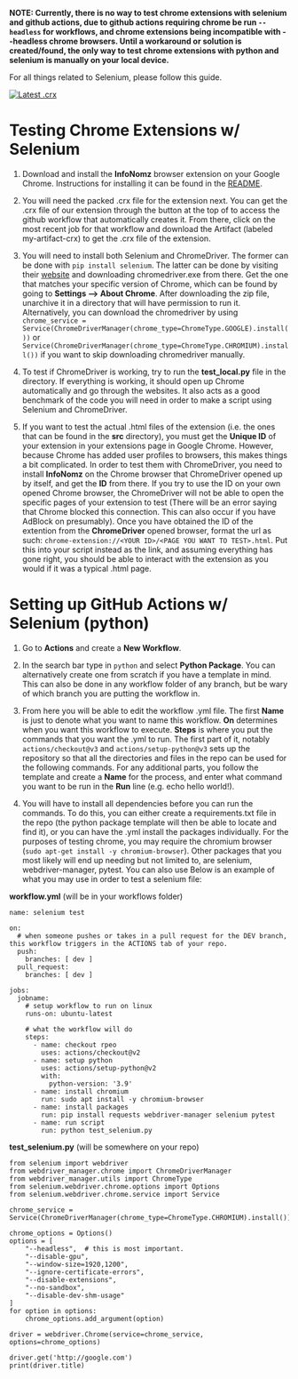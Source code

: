 **NOTE: Currently, there is no way to test chrome extensions with selenium and github actions, due to github actions requiring chrome be run `--headless` for workflows, and chrome extensions being incompatible with --headless chrome browsers. Until a workaround or solution is created/found, the only way to test chrome extensions with python and selenium is manually on your local device.**

For all things related to Selenium, please follow this guide.

[![Latest .crx](https://github.com/BU-Spark/se-info-nomz/actions/workflows/pack_crx.yml/badge.svg)](https://github.com/BU-Spark/se-info-nomz/actions/workflows/pack_crx.yml)

# Testing Chrome Extensions w/ Selenium
1. Download and install the **InfoNomz** browser extension on your Google Chrome. Instructions for installing it can be found in the [README](https://github.com/BU-Spark/se-info-nomz/blob/dev/README.md). 

2. You will need the packed .crx file for the extension next. You can get the .crx file of our extension through the button at the top of to access the github workflow that automatically creates it. From there, click on the most recent job for that workflow and download the Artifact (labeled my-artifact-crx) to get the .crx file of the extension. 

3. You will need to install both Selenium and ChromeDriver. The former can be done with `pip install selenium`. The latter can be done by visiting their [website](https://chromedriver.chromium.org/downloads) and downloading chromedriver.exe from there. Get the one that matches your specific version of Chrome, which can be found by going to **Settings --> About Chrome**. After downloading the zip file, unarchive it in a directory that will have permission to run it. Alternatively, you can download the chromedriver by using 
`chrome_service = Service(ChromeDriverManager(chrome_type=ChromeType.GOOGLE).install())` 
or 
`Service(ChromeDriverManager(chrome_type=ChromeType.CHROMIUM).install())` 
if you want to skip downloading chromedriver manually.

4. To test if ChromeDriver is working, try to run the **test_local.py** file in the directory. If everything is working, it should open up Chrome automatically and go through the websites. It also acts as a good benchmark of the code you will need in order to make a script using Selenium and ChromeDriver.

5. If you want to test the actual .html files of the extension (i.e. the ones that can be found in the **src** directory), you must get the **Unique ID** of your extension in your extensions page in Google Chrome. However, because Chrome has added user profiles to browsers, this makes things a bit complicated. In order to test them with ChromeDriver, you need to install **InfoNomz** on the Chrome browser that ChromeDriver opened up by itself, and get the **ID** from there. If you try to use the ID on your own opened Chrome browser, the ChromeDriver will not be able to open the specific pages of your extension to test (There will be an error saying that Chrome blocked this connection. This can also occur if you have AdBlock on presumably). Once you have obtained the ID of the extention from the **ChromeDriver** opened browser, format the url as such: `chrome-extension://<YOUR ID>/<PAGE YOU WANT TO TEST>.html`. Put this into your script instead as the link, and assuming everything has gone right, you should be able to interact with the extension as you would if it was a typical .html page. 


# Setting up GitHub Actions w/ Selenium (python)
1. Go to **Actions** and create a **New Workflow**. 

2. In the search bar type in `python` and select **Python Package**. You can alternatively create one from scratch if you have a template in mind. This can also be done in any workflow folder of any branch, but be wary of which branch you are putting the workflow in.

3. From here you will be able to edit the workflow .yml file. The first **Name** is just to denote what you want to name this workflow. **On** determines when you want this workflow to execute. **Steps** is where you put the commands that you want the .yml to run. The first part of it, notably `actions/checkout@v3` and `actions/setup-python@v3` sets up the repository so that all the directories and files in the repo can be used for the following commands. For any additional parts, you follow the template and create a **Name** for the process, and enter what command you want to be run in the **Run** line (e.g. echo hello world!). 

4. You will have to install all dependencies before you can run the commands. To do this, you can either create a requirements.txt file in the repo (the python package template will then be able to locate and find it), or you can have the .yml install the packages individually. For the purposes of testing chrome, you may require the chromium browser (`sudo apt-get install -y chromium-browser`). Other packages that you most likely will end up needing but not limited to, are selenium, webdriver-manager, pytest. You can also use  Below is an example of what you may use in order to test a selenium file:


**workflow.yml** (will be in your workflows folder)
```
name: selenium test

on:
  # when someone pushes or takes in a pull request for the DEV branch, this workflow triggers in the ACTIONS tab of your repo.
  push:
    branches: [ dev ]
  pull_request:
    branches: [ dev ]

jobs:
  jobname:
    # setup workflow to run on linux
    runs-on: ubuntu-latest
    
    # what the workflow will do
    steps:
      - name: checkout rpeo
        uses: actions/checkout@v2
      - name: setup python
        uses: actions/setup-python@v2
        with:
          python-version: '3.9'
      - name: install chromium
        run: sudo apt install -y chromium-browser
      - name: install packages
        run: pip install requests webdriver-manager selenium pytest
      - name: run script
        run: python test_selenium.py
```

**test_selenium.py** (will be somewhere on your repo)
```
from selenium import webdriver
from webdriver_manager.chrome import ChromeDriverManager
from webdriver_manager.utils import ChromeType
from selenium.webdriver.chrome.options import Options
from selenium.webdriver.chrome.service import Service

chrome_service = Service(ChromeDriverManager(chrome_type=ChromeType.CHROMIUM).install())

chrome_options = Options()
options = [
    "--headless",  # this is most important.
    "--disable-gpu",
    "--window-size=1920,1200",
    "--ignore-certificate-errors",
    "--disable-extensions",
    "--no-sandbox",
    "--disable-dev-shm-usage"
]
for option in options:
    chrome_options.add_argument(option)

driver = webdriver.Chrome(service=chrome_service, options=chrome_options)

driver.get('http://google.com')
print(driver.title)
```
